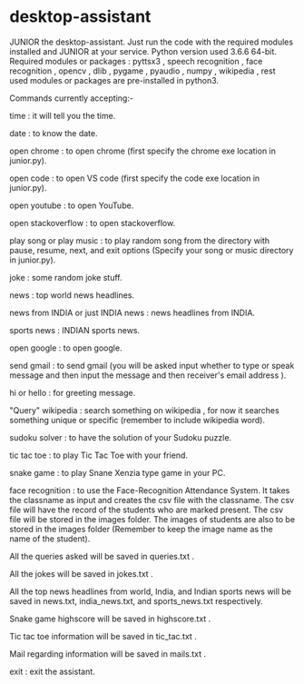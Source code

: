 # desktop-assistant
JUNIOR the desktop-assistant.
Just run the code with the required modules installed and JUNIOR at your service.
Python version used 3.6.6 64-bit.
Required modules or packages : pyttsx3 , speech recognition , face recognition , opencv , dlib , pygame , pyaudio , numpy , wikipedia , rest used modules or packages are pre-installed in python3.

Commands currently accepting:-

time : it will tell you the time.

date : to know the date.

open chrome : to open chrome (first specify the chrome exe location in junior.py).

open code : to open VS code (first specify the code exe location in junior.py).

open youtube : to open YouTube.

open stackoverflow : to open stackoverflow.

play song or play music : to play random song from the directory with pause, resume, next, and exit options (Specify your song or music directory in junior.py).

joke : some random joke stuff.

news : top world news headlines.

news from INDIA or just INDIA news : news headlines from INDIA.

sports news : INDIAN sports news.

open google : to open google.

send gmail : to send gmail (you will be asked input whether to type or speak message and then input the message and then receiver's email address ).

hi or hello : for greeting message.

"Query" wikipedia : search something on wikipedia , for now it searches something unique or specific (remember to include wikipedia word).

sudoku solver : to have the solution of your Sudoku puzzle.

tic tac toe : to play Tic Tac Toe with your friend.

snake game : to play Snane Xenzia type game in your PC.

face recognition : to use the Face-Recognition Attendance System. It takes the classname as input and creates the csv file with the classname. The csv file will have the record of the students who are marked present. The csv file will be stored in the images folder. The images of students are also to be stored in the images folder (Remember to keep the image name as the name of the student).

All the queries asked will be saved in queries.txt .

All the jokes will be saved in jokes.txt .

All the top news headlines from world, India, and Indian sports news will be saved in news.txt, india_news.txt, and sports_news.txt respectively.

Snake game highscore will be saved in highscore.txt .

Tic tac toe information will be saved in tic_tac.txt .

Mail regarding information will be saved in mails.txt .

exit : exit the assistant.
